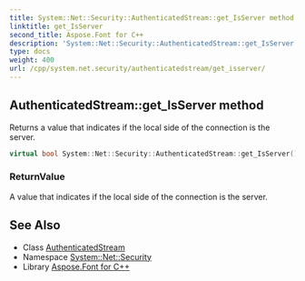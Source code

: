 ```yaml
---
title: System::Net::Security::AuthenticatedStream::get_IsServer method
linktitle: get_IsServer
second_title: Aspose.Font for C++
description: 'System::Net::Security::AuthenticatedStream::get_IsServer method. Returns a value that indicates if the local side of the connection is the server in C++.'
type: docs
weight: 400
url: /cpp/system.net.security/authenticatedstream/get_isserver/
---
```

## AuthenticatedStream::get_IsServer method


Returns a value that indicates if the local side of the connection is the server.

```cpp
virtual bool System::Net::Security::AuthenticatedStream::get_IsServer() const =0
```


### ReturnValue

A value that indicates if the local side of the connection is the server.

## See Also

* Class [AuthenticatedStream](../)
* Namespace [System::Net::Security](../../)
* Library [Aspose.Font for C++](../../../)
